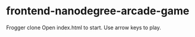 frontend-nanodegree-arcade-game
===============================

Frogger clone
Open index.html to start. Use arrow keys to play.
